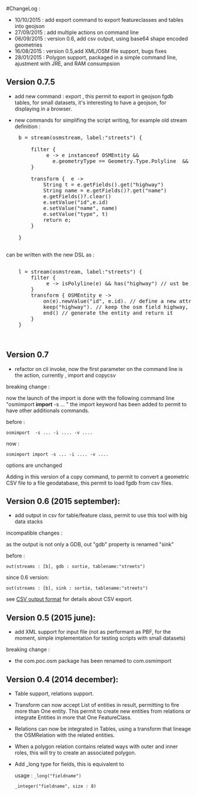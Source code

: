 
#ChangeLog :

- 10/10/2015 : add export command to export featureclasses and tables into geojson
- 27/09/2015 : add multiple actions on command line
- 06/09/2015 : version 0.6, add csv output, using base64 shape encoded geometries
- 16/08/2015 : version 0.5,add XML/OSM file support, bugs fixes
- 28/01/2015 : Polygon support, packaged in a simple command line, ajustment with JRE, and RAM consumpsion



Version 0.7.5
-------------

- add new command : export , this permit to export in geojson fgdb tables, for small datasets, it's interesting to have a geojson, for displaying in a browser.

- new commands for simplifing the script writing, for example old stream definition :

<pre>
	b = stream(osmstream, label:"streets") {

		filter {
			 e -> e instanceof OSMEntity &&
			   e.geometryType == Geometry.Type.Polyline  && e.getFields() && e.getFields().containsKey("highway")
		}
		
		transform {  e ->
			String t = e.getFields().get("highway")
			String name = e.getFields()?.get("name")
			e.getFields()?.clear()
			e.setValue("id",e.id)
			e.setValue("name", name)
			e.setValue("type", t)
			return e;
		}

	}

</pre>

can be written with the new DSL as :

<pre>

	l = stream(osmstream, label:"streets") {
		filter {
			 e -> isPolyline(e) && has("highway") // ust be a polyline and has a highway key
		}
		transform { OSMEntity e ->
			on(e).newValue("id", e.id). // define a new attribute, from an expression
			keep("highway"). // keep the osm field highway, with the same name in the output
			end() // generate the entity and return it
		}
	}


</pre>



Version 0.7
-----------

- refactor on cli invoke, now the first parameter on the command line is the action, currently , import and copycsv

breaking change :

  now the launch of the import is done with the following command line "osmimport **import** -s ... " the import keyword has been added to permit to have other additionals commands.

before :

	osmimport  -s ... -i .... -v ....
 
now :

	osmimport import -s ... -i .... -v ....

options are unchanged

Adding in this version of a copy command, to permit to convert a geometric CSV file to a file geodatabase, this permit to load fgdb from csv files.


Version 0.6 (2015 september):
------------
- add output in csv for table/feature class, permit to use this tool with big data stacks

incompatible changes :
  
  as the output is not only a GDB, out "gdb" property is renamed "sink" 

before :

	out(streams : [b], gdb : sortie, tablename:"streets")

since 0.6 version:

	out(streams : [b], sink : sortie, tablename:"streets")

see [CSV output format](CSVOutputFormat.md) for details about CSV export.




Version 0.5 (2015 june):
------------

- add XML support for input file (not as performant as PBF, for the moment, simple implementation for testing scripts with small datasets)

breaking change : 

- the com.poc.osm package has been renamed to com.osmimport


Version 0.4 (2014 december):
------------

- Table support, relations support.

- Transform can now accept List of entities in result, permitting to fire more than One entity. This permit to create new entities from relations or integrate Entities in more that One FeatureClass.

- Relations can now be integrated in Tables, using a transform that lineage the OSMRelation with the related entities.

- When a polygon relation contains related ways with outer and inner roles, this will try to create an associated polygon.

- Add _long type for fields, this is equivalent to 

	usage : `_long("fieldname")`

	`_integer("fieldname", size : 8)`
